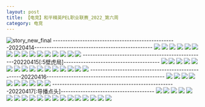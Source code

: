 ```yaml
---
layout: post
title: 【电竞】和平精英PEL职业联赛_2022_第六周
category: 电竞
---
```

![story_new_final](http://rfbyhtcfm.hd-bkt.clouddn.com/img/story_new_final_0322.png)
--------------------------------------------------20220414------------------------------------------------
![](http://rfbyhtcfm.hd-bkt.clouddn.com/img/pel-220414-1.png)
![](http://rfbyhtcfm.hd-bkt.clouddn.com/img/pel-220414-2.png)
![](http://rfbyhtcfm.hd-bkt.clouddn.com/img/pel-220414-3.png)
![](http://rfbyhtcfm.hd-bkt.clouddn.com/img/pel-220414-4.png)
![](http://rfbyhtcfm.hd-bkt.clouddn.com/img/pel-220414-5.png)
![](http://rfbyhtcfm.hd-bkt.clouddn.com/img/pel-220414-6.png)
![](http://rfbyhtcfm.hd-bkt.clouddn.com/img/pel-220414-7.png)
![](http://rfbyhtcfm.hd-bkt.clouddn.com/img/pel-220414-8.png)
![](http://rfbyhtcfm.hd-bkt.clouddn.com/img/pel-220414-9.png)
![](http://rfbyhtcfm.hd-bkt.clouddn.com/img/pel-220414-10.png)
![](http://rfbyhtcfm.hd-bkt.clouddn.com/img/pel-220414-11.png)
![](http://rfbyhtcfm.hd-bkt.clouddn.com/img/pel-220414-12.png)
![](http://rfbyhtcfm.hd-bkt.clouddn.com/img/pel-220414-13.png)
![](http://rfbyhtcfm.hd-bkt.clouddn.com/img/pel-220414-14.png)
![](http://rfbyhtcfm.hd-bkt.clouddn.com/img/pel-220414-15.png)
![](http://rfbyhtcfm.hd-bkt.clouddn.com/img/pel-220414-16.png)
--------------------------------------------------20220415[:5壁虎局]---------------------------------------
![](http://rfbyhtcfm.hd-bkt.clouddn.com/img/pel-220415-1.png)
![](http://rfbyhtcfm.hd-bkt.clouddn.com/img/pel-220415-2.png)
![](http://rfbyhtcfm.hd-bkt.clouddn.com/img/pel-220415-3.png)
![](http://rfbyhtcfm.hd-bkt.clouddn.com/img/pel-220415-4.png)
![](http://rfbyhtcfm.hd-bkt.clouddn.com/img/pel-220415-5.png)
![](http://rfbyhtcfm.hd-bkt.clouddn.com/img/pel-220415-6.png)
![](http://rfbyhtcfm.hd-bkt.clouddn.com/img/pel-220415-7.png)
![](http://rfbyhtcfm.hd-bkt.clouddn.com/img/pel-220415-8.png)
![](http://rfbyhtcfm.hd-bkt.clouddn.com/img/pel-220415-9.png)
![](http://rfbyhtcfm.hd-bkt.clouddn.com/img/pel-220415-10.png)
![](http://rfbyhtcfm.hd-bkt.clouddn.com/img/pel-220415-11.png)
![](http://rfbyhtcfm.hd-bkt.clouddn.com/img/pel-220415-12.png)
![](http://rfbyhtcfm.hd-bkt.clouddn.com/img/pel-220415-16.jpg)
![](http://rfbyhtcfm.hd-bkt.clouddn.com/img/pel-220415-13.png)
![](http://rfbyhtcfm.hd-bkt.clouddn.com/img/pel-220415-14.png)
![](http://rfbyhtcfm.hd-bkt.clouddn.com/img/pel-220415-15.png)
--------------------------------------------------20220416------------------------------------------------
![](http://rfbyhtcfm.hd-bkt.clouddn.com/img/pel-220416-1.png)
![](http://rfbyhtcfm.hd-bkt.clouddn.com/img/pel-220416-2.png)
![](http://rfbyhtcfm.hd-bkt.clouddn.com/img/pel-220416-3.png)
![](http://rfbyhtcfm.hd-bkt.clouddn.com/img/pel-220416-4.png)
![](http://rfbyhtcfm.hd-bkt.clouddn.com/img/pel-220416-5.png)
![](http://rfbyhtcfm.hd-bkt.clouddn.com/img/pel-220416-6.png)
![](http://rfbyhtcfm.hd-bkt.clouddn.com/img/pel-220416-7.png)
![](http://rfbyhtcfm.hd-bkt.clouddn.com/img/pel-220416-8.png)
![](http://rfbyhtcfm.hd-bkt.clouddn.com/img/pel-220416-9.png)
![](http://rfbyhtcfm.hd-bkt.clouddn.com/img/pel-220416-10.png)
--------------------------------------------------20220417[:导播点头]--------------------------------------
![](http://rfbyhtcfm.hd-bkt.clouddn.com/img/pel-220417-1.png)
![](http://rfbyhtcfm.hd-bkt.clouddn.com/img/pel-220417-2.png)
![](http://rfbyhtcfm.hd-bkt.clouddn.com/img/pel-220417-3.png)
![](http://rfbyhtcfm.hd-bkt.clouddn.com/img/pel-220417-4.png)
![](http://rfbyhtcfm.hd-bkt.clouddn.com/img/pel-220417-5.png)
![](http://rfbyhtcfm.hd-bkt.clouddn.com/img/pel-220417-6.png)
![](http://rfbyhtcfm.hd-bkt.clouddn.com/img/pel-220417-7.png)
![](http://rfbyhtcfm.hd-bkt.clouddn.com/img/pel-220417-8.png)
![](http://rfbyhtcfm.hd-bkt.clouddn.com/img/pel-220417-9.png)
![](http://rfbyhtcfm.hd-bkt.clouddn.com/img/pel-220417-10.png)
![](http://rfbyhtcfm.hd-bkt.clouddn.com/img/pel-220417-11.png)
![](http://rfbyhtcfm.hd-bkt.clouddn.com/img/pel-220417-12.png)
![](http://rfbyhtcfm.hd-bkt.clouddn.com/img/pel-220417-16.jpg)
![](http://rfbyhtcfm.hd-bkt.clouddn.com/img/pel-220417-13.png)
![](http://rfbyhtcfm.hd-bkt.clouddn.com/img/pel-220417-14.png)
![](http://rfbyhtcfm.hd-bkt.clouddn.com/img/pel-220417-15.png)
![](http://rfbyhtcfm.hd-bkt.clouddn.com/img/pel-220417-16.png)
![](http://rfbyhtcfm.hd-bkt.clouddn.com/img/pel-220417-17.png)
![](http://rfbyhtcfm.hd-bkt.clouddn.com/img/pel-220417-18.png)

  





